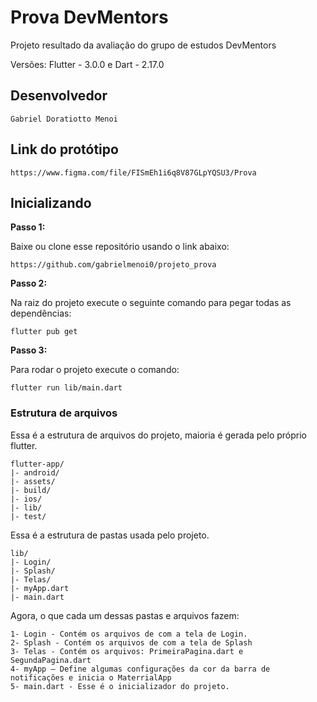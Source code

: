 # Prova DevMentors

Projeto resultado da avaliação do grupo de estudos DevMentors

Versões: 
Flutter - 3.0.0 e
Dart - 2.17.0

## Desenvolvedor

```
Gabriel Doratiotto Menoi 
```

## Link do protótipo

```
https://www.figma.com/file/FISmEh1i6q8V87GLpYQSU3/Prova
```

## Inicializando

**Passo 1:**

Baixe ou clone esse repositório usando o link abaixo:  

```
https://github.com/gabrielmenoi0/projeto_prova
```

**Passo 2:**

Na raiz do projeto execute o seguinte comando para pegar todas as dependências:

```
flutter pub get
```

**Passo 3:**

Para rodar o projeto execute o comando:

```
flutter run lib/main.dart
```

### Estrutura de arquivos

Essa é a estrutura de arquivos do projeto, maioria é gerada pelo próprio flutter.

```
flutter-app/
|- android/
|- assets/
|- build/
|- ios/
|- lib/
|- test/
```

Essa é a estrutura de pastas usada pelo projeto.

```
lib/
|- Login/
|- Splash/
|- Telas/
|- myApp.dart
|- main.dart
```

Agora, o que cada um dessas pastas e arquivos fazem:

```
1- Login - Contém os arquivos de com a tela de Login.
2- Splash - Contém os arquivos de com a tela de Splash
3- Telas - Contém os arquivos: PrimeiraPagina.dart e SegundaPagina.dart
4- myApp — Define algumas configurações da cor da barra de notificações e inicia o MaterrialApp
5- main.dart - Esse é o inicializador do projeto.
```

